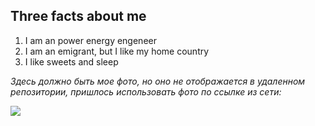 ## Three facts about me

1. I am an power energy engeneer 
2. I am an emigrant, but I like my home country  
3. I like sweets and sleep

*Здесь должно быть мое фото, но оно не отображается в удаленном репозитории, пришлось использовать фото по ссылке из сети:*

![](https://media.istockphoto.com/id/1159600048/ru/%D1%84%D0%BE%D1%82%D0%BE/%D0%BF%D0%BE%D1%80%D1%82%D1%80%D0%B5%D1%82-%D0%B4%D0%B5%D0%B2%D1%83%D1%88%D0%BA%D0%B8-%D0%BF%D0%BE%D0%B4%D1%80%D0%BE%D1%81%D1%82%D0%BA%D0%B0.jpg?s=612x612&w=0&k=20&c=9_3RMDNuaTLnJJaxTNKZd1u9B-MrraDy29V1vYzA3zs=)
